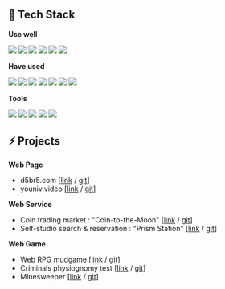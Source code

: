 ## 📜 Tech Stack


**Use well**

<img src="https://img.shields.io/badge/React.js-61DAFB?style=flat&logo=react&logoColor=black"/> <img src="https://img.shields.io/badge/Redux-764ABC?style=flat&logo=redux&logoColor=white"/> <img src="https://img.shields.io/badge/TypeScript-3178C6?style=flat&logo=typescript&logoColor=white"/> <img src="https://img.shields.io/badge/JavaScript-F7DF1E?style=flat&logo=javascript&logoColor=black"/> <img src="https://img.shields.io/badge/HTML-E34F26?style=flat&logo=html5&logoColor=white"/> <img src="https://img.shields.io/badge/CSS-1572B6?style=flat&logo=css3&logoColor=white">

**Have used**  

<img src="https://img.shields.io/badge/Node.js-339933?style=flat&logo=Node.js&logoColor=white"/> <img src="https://img.shields.io/badge/Express.js-000000?style=flat&logo=express&logoColor=white"/> <img src="https://img.shields.io/badge/MongoDB-47A248?style=flat&logo=MongoDB&logoColor=white"/> <img src="https://img.shields.io/badge/Java-007396?style=flat&logo=java&logoColor=white"/> <img src="https://img.shields.io/badge/GraphQL-E434AA?style=flat&logo=graphql&logoColor=white"/> <img src="https://img.shields.io/badge/Apollo-311C87?style=flat&logo=apollo%20graphql&logoColor=white"/> <img src="https://img.shields.io/badge/PostgreSQL-4169E1?style=flat&logo=postgresql&logoColor=white"/> 

**Tools**

<img src="https://img.shields.io/badge/Github-181717?style=flat&logo=github&logoColor=white"/> <img src="https://img.shields.io/badge/Heroku-430098?style=flat&logo=heroku&logoColor=white"/> <img src="https://img.shields.io/badge/Postman-FF6C37?style=flat&logo=postman&logoColor=white"/> <img src="https://img.shields.io/badge/Vercel-000000?style=flat&logo=vercel&logoColor=white"/> <img src="https://img.shields.io/badge/AWS-232F3E?style=flat&logo=amazon%20aws&logoColor=white"/>

## ⚡ Projects

**Web Page**

- d5br5.com  [[link](http://d5br5.com) / [git](https://github.com/d5br5/WEB_d5br5.com)]
- youniv.video [[link](http://www.youniv.video) / [git](https://github.com/d5br5/WEB_youniv.video)]

**Web Service**

- Coin trading market : "Coin-to-the-Moon" [[link](https://coin-to-the-moon.vercel.app/) / [git](https://github.com/d5br5/WEB-coin-market)]
- Self-studio search & reservation : "Prism Station" [[link](https://prism-station.vercel.app/) / [git](https://github.com/d5br5/WEB_PrismStudio)]

**Web Game**

- Web RPG mudgame [[link](https://snu-rpg.herokuapp.com/) / [git](https://github.com/d5br5/GAME_RPG_Mudgame)]
- Criminals physiognomy test [[link](https://criminals-game.vercel.app/#/) / [git](https://github.com/d5br5/GAME_Criminals)]
- Minesweeper [[link](https://d5br5.github.io/GAME_Minesweeper/) / [git](https://github.com/d5br5/GAME_Minesweeper)]

<!-- - Dohflix (Netflix Clone) [[link](https://dohflix.vercel.app) / [git](https://github.com/d5br5/WEB_dohflix)] 
- Dwitter (Twitter Clone) [[link](https://d5br5.github.io/WEB_dwitter/) / [git](https://github.com/d5br5/WEB_dwitter)]
- Instaclone (Instagram Clone) [[git](https://github.com/d5br5/instagramClone)]
- Coffee SNS [[git:server](https://github.com/d5br5/SERVER_nomadcoffee-backend) / [git:web](https://github.com/d5br5/WEB_nomadcoffee-frontend) / [git:app](https://github.com/d5br5/APP_nomadcoffee-native)]
 -->

<!-- **JAVA App**

- Big Int Calculator [[git](https://github.com/d5br5/STUDY_data_structure/tree/main/HW1)]
- Movie Database Console [[git](https://github.com/d5br5/STUDY_data_structure/tree/main/HW2)]
- Infix to Postfix Calculator [[git](https://github.com/d5br5/STUDY_data_structure/tree/main/HW3)]
- Sorting Method Comparison [[git](https://github.com/d5br5/STUDY_data_structure/tree/main/HW4)]
- Searching Text by AVL Tree [[git](https://github.com/d5br5/STUDY_data_structure/tree/main/HW5)]
- Subway route search [[git](https://github.com/d5br5/STUDY_data_structure/tree/main/HW6)]
            -->
